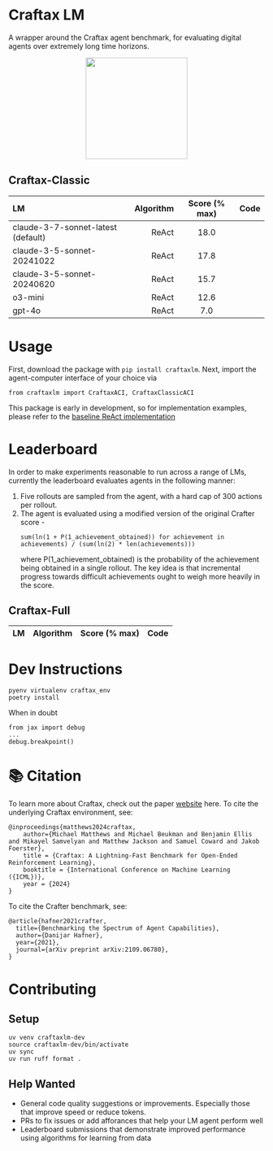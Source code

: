 # Craftax LM
A wrapper around the Craftax agent benchmark, for evaluating digital agents over extremely long time horizons.

<p align="middle">
  <img src="https://raw.githubusercontent.com/MichaelTMatthews/Craftax/main/images/dungeon_crawling.gif" width="200" />
</p>

## Craftax-Classic
| LM | Algorithm | Score (% max) |                                              Code                                               |
|:----------|---------------:|:-----------------------------------------------------------------------------------------------:|:---------------------------------------:|
| claude-3-7-sonnet-latest (default) | ReAct   |            18.0 | |
| claude-3-5-sonnet-20241022 | ReAct   |            17.8 | |
| claude-3-5-sonnet-20240620 | ReAct   |            15.7 | |
| o3-mini | ReAct   |            12.6 | |
| gpt-4o | ReAct   |            7.0 | |

# Usage
First, download the package with ```pip install craftaxlm```. Next, import the agent-computer interface of your choice via
```
from craftaxlm import CraftaxACI, CraftaxClassicACI
```
This package is early in development, so for implementation examples, please refer to the [baseline ReAct implementation](https://github.com/JoshuaPurtell/Apropos/blob/main/apropos/bench/craftax)

# Leaderboard
In order to make experiments reasonable to run across a range of LMs, currently the leaderboard evaluates agents in the following manner:
1. Five rollouts are sampled from the agent, with a hard cap of 300 actions per rollout.
2. The agent is evaluated using a modified version of the original Crafter score - 
    ```
    sum(ln(1 + P(1_achievement_obtained)) for achievement in achievements) / (sum(ln(2) * len(achievements)))
    ```
    where P(1_achievement_obtained) is the probability of the achievement being obtained in a single rollout. The key idea is that incremental progress towards difficult achievements ought to weigh more heavily in the score.

## Craftax-Full
| LM | Algorithm | Score (% max) |                                              Code                                               |
|:----------|---------------:|:-----------------------------------------------------------------------------------------------:|:---------------------------------------:|

# Dev Instructions
```
pyenv virtualenv craftax_env
poetry install
```

When in doubt

```
from jax import debug
...
debug.breakpoint()
```

# 📚 Citation
To learn more about Craftax, check out the paper [website](https://craftaxenv.github.io) here.
To cite the underlying Craftax environment, see:
```
@inproceedings{matthews2024craftax,
    author={Michael Matthews and Michael Beukman and Benjamin Ellis and Mikayel Samvelyan and Matthew Jackson and Samuel Coward and Jakob Foerster},
    title = {Craftax: A Lightning-Fast Benchmark for Open-Ended Reinforcement Learning},
    booktitle = {International Conference on Machine Learning ({ICML})},
    year = {2024}
}
```
To cite the Crafter benchmark, see:
```
@article{hafner2021crafter,
  title={Benchmarking the Spectrum of Agent Capabilities},
  author={Danijar Hafner},
  year={2021},
  journal={arXiv preprint arXiv:2109.06780},
}
```

# Contributing
## Setup
```
uv venv craftaxlm-dev
source craftaxlm-dev/bin/activate
uv sync
uv run ruff format .
```
## Help Wanted
- General code quality suggestions or improvements. Especially those that improve speed or reduce tokens.
- PRs to fix issues or add afforances that help your LM agent perform well
- Leaderboard submissions that demonstrate improved performance using algorithms for learning from data
